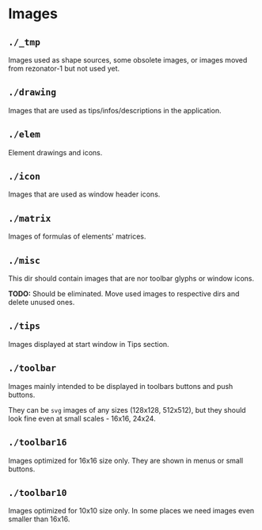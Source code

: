 # Images

## `./_tmp`
Images used as shape sources, some obsolete images, or images moved from rezonator-1 but not used yet.

## `./drawing`
Images that are used as tips/infos/descriptions in the application.

## `./elem`
Element drawings and icons.

## `./icon`
Images that are used as window header icons.

## `./matrix`
Images of formulas of elements' matrices.

## `./misc`
This dir should contain images that are nor toolbar glyphs or window icons.

**TODO:** Should be eliminated. Move used images to respective dirs and delete unused ones.

## `./tips`
Images displayed at start window in Tips section.

## `./toolbar`
Images mainly intended to be displayed in toolbars buttons and push buttons.

They can be `svg` images of any sizes (128x128, 512x512), but they should look fine even at small scales - 16x16, 24x24.

## `./toolbar16`
Images optimized for 16x16 size only. They are shown in menus or small buttons.

## `./toolbar10`
Images optimized for 10x10 size only. In some places we need images even smaller than 16x16.

